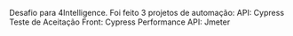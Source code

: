 Desafio para 4Intelligence.
Foi feito 3 projetos de automação: 
API: Cypress
Teste de Aceitação Front: Cypress
Performance API: Jmeter

